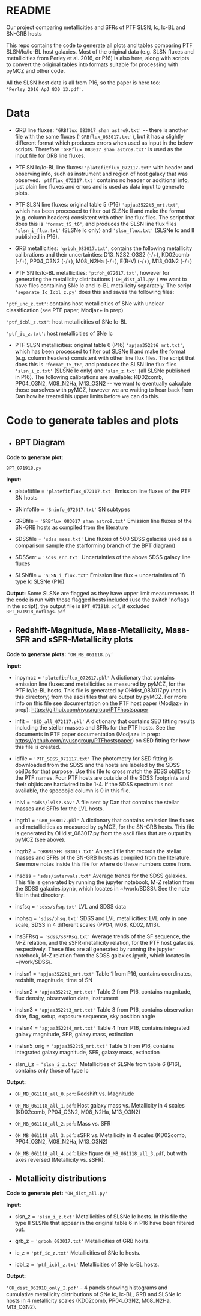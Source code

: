 # README
Our project comparing metallicities and SFRs of PTF SLSN, Ic, Ic-BL and SN-GRB hosts

This repo contains the code to generate all plots and tables comparing PTF SLSN/Ic/Ic-BL host galaxies. Most of the original data (e.g. SLSN fluxes and metallicities from Perley et al. 2016, or P16) is also here, along with scripts to convert the original tables into formats suitable for processing with pyMCZ and other code.

All the SLSN host data is all from P16, so the paper is here too: `'Perley_2016_ApJ_830_13.pdf'`. 


# Data

* GRB line fluxes: `'GRBflux_083017_shan_astro9.txt'` -- there is another file with the same fluxes (`'GRBflux_083017.txt'`), but it has a slightly different format which produces errors when used as input in the below scripts. Therefore `'GRBflux_083017_shan_astro9.txt'` is used as the input file for GRB line fluxes.

* PTF SN Ic/Ic-BL line fluxes: 
`'platefitflux_072117.txt'` with header and observing info, such as instrument and region of host galaxy that was observed. 
`'ptfflux_072117.txt'` contains no header or additional info, just plain line fluxes and errors and is used as data input to generate plots.


* PTF SLSN line fluxes: original table 5 (P16) `'apjaa3522t5_mrt.txt'`, which has been processed to filter out SLSNe II and make the format (e.g. column headers) consistent with other line flux files. The script that does this is `'format_t5_t6'`, and produces the SLSN line flux files `'slsn_i_flux.txt'` (SLSNe Ic only) and `'slsn_flux.txt'` (SLSNe Ic and II published in P16).


* GRB metallicities: `'grboh_083017.txt'`, contains the following metallicity calibrations and their uncertainties: D13_N2S2_O3S2 (-/+), KD02comb (-/+), PP04_O3N2 (-/+), M08_N2Ha (-/+), E(B-V) (-/+), M13_O3N2 (-/+)


* PTF SN Ic/Ic-BL metallicities: `'ptfoh_072617.txt'`, however for generating the metallicity distributions (`'OH_dist_all.py'`) we want to have files containing SNe Ic and Ic-BL metallicity separately. The script `'separate_Ic_Icbl_z.py'` does this and saves the following files:

`'ptf_unc_z.txt'`: contains host metallicities of SNe with unclear classification (see PTF paper, Modjaz+ in prep)

`'ptf_icbl_z.txt'`: host metallicities of SNe Ic-BL

`'ptf_ic_z.txt'`: host metallicities of SNe Ic



* PTF SLSN metallicities: original table 6 (P16) `'apjaa3522t6_mrt.txt'`, which has been processed to filter out SLSNe II and make the format (e.g. column headers) consistent with other line flux files. The script that does this is `'format_t5_t6'`, and produces the SLSN line flux files `'slsn_i_z.txt'` (SLSNe Ic only) and `'slsn_z.txt'` (all SLSNe published in P16). The following calibrations are available: KD02comb, PP04_O3N2, M08_N2Ha, M13_O3N2 -- we want to eventually calculate those ourselves with pyMCZ, however we are waiting to hear back from Dan how he treated his upper limits before we can do this. 


# Code to generate tables and plots

* ## BPT Diagram
**Code to generate plot:** 

`BPT_071918.py`

**Input:**

* platefitfile = `'platefitflux_072117.txt'`
Emission line fluxes of the PTF SN hosts

* SNinfofile = `'Sninfo_072617.txt'`
SN subtypes

* GRBfile = `'GRBflux_083017_shan_astro9.txt'`
Emission line fluxes of the SN-GRB hosts as compiled from the literature

* SDSSfile = `'sdss_meas.txt'`
Line fluxes of 500 SDSS galaxies used as a comparison sample (the starforming branch of the BPT diagram)

* SDSSerr = `'sdss_err.txt'`
Uncertainties of the above SDSS galaxy line fluxes

* SLSNfile = `'SLSN_i_flux.txt'`
Emission line flux + uncertainties of 18 type Ic SLSNe (P16)

**Output:**
Some SLSNe are flagged as they have upper limit measurements. If the code is run with those flagged hosts included (use the switch 'noflags' in the script), the output file is `BPT_071918.pdf`, if excluded  `BPT_071918_noflags.pdf`





* ## Redshift-Magnitude, Mass-Metallicity, Mass-SFR and sSFR-Metallicity plots

**Code to generate plots:** `’OH_MB_061118.py’`

**Input:**

* inpymcz = `'platefitflux_072617.pkl'`
A dictionary that contains emission line fluxes and metallicities as measured by pyMCZ, for the PTF Ic/Ic-BL hosts. This file is generated by OHdist_083017.py (not in this directory) from the ascii files that are output by pyMCZ. For more info on this file see documentation on the PTF host paper (Modjaz+ in prep): https://github.com/nyusngroup/PTFhostspaper

* infit = `'SED_all_072117.pkl'`
A dictionary that contains SED fitting results including the stellar masses and SFRs for the PTF hosts. See the documents in PTF paper documentation (Modjaz+ in prep: https://github.com/nyusngroup/PTFhostspaper) on SED fitting for how this file is created.

* idfile = `'PTF_SDSS_072117.txt'`
The photometry for SED fitting is downloaded from the SDSS and the hosts are labeled by the SDSS objIDs for that purpose. Use this file to cross match the SDSS objIDs to the PTF names. Four PTF hosts are outside of the SDSS footprints and their objids are hardwired to be 1-4. If the SDSS spectrum is not available, the specobjid column is 0 in this file.

* inlvl = `'sdss/lvlsz.sav'`
A file sent by Dan that contains the stellar masses and SFRs for the LVL hosts.

* ingrb1 = `'GRB_083017.pkl'`
A dictionary that contains emission line fluxes and metallicities as measured by pyMCZ, for the SN-GRB hosts. This file is generated by OHdist_083017.py from the ascii files that are output by pyMCZ (see above).

* ingrb2 = `'GRBMsSFR_083017.txt'`
An ascii file that records the stellar masses and SFRs of the SN-GRB hosts as compiled from the literature. See more notes inside this file for where do these numbers come from.

* insdss = `'sdss/intervals.txt'`
Average trends for the SDSS galaxies. This file is generated by running the jupyter notebook, M-Z relation from the SDSS galaxies.ipynb, which locates in ~/work/SDSS/. See the note file in that directory.

* insfsq = `'sdss/sfsq.txt'`
LVL and SDSS data 

* inohsq = `'sdss/ohsq.txt'`
SDSS and LVL metallicities: LVL only in one scale, SDSS in 4 different scales (PP04, M08, KD02, M13).

* insSFRsq = `'sdss/sSFRsq.txt'`
Average trends of the SF sequence, the M-Z relation, and the sSFR-metallicity relation, for the PTF host galaxies, respectively. These files are all generated by running the jupyter notebook, M-Z relation from the SDSS galaxies.ipynb, which locates in ~/work/SDSS/.

* inslsn1 = `'apjaa3522t1_mrt.txt'` 
Table 1 from P16, contains coordinates, redshift, magnitude, time of SN

* inslsn2 = `'apjaa3522t2_mrt.txt'` 
Table 2 from P16, contains magnitude, flux density, observation date, instrument

* inslsn3 = `'apjaa3522t3_mrt.txt'` 
Table 3 from P16, contains observation date, flag, setup, exposure sequence, sky position angle

* inslsn4 = `'apjaa3522t4_mrt.txt'` 
Table 4 from P16, contains integrated galaxy magnitude, SFR, galaxy mass, extinction

* inslsn5_orig = `'apjaa3522t5_mrt.txt'`
Table 5 from P16, contains integrated galaxy magnitude, SFR, galaxy mass, extinction

* slsn_i_z = `'slsn_i_z.txt'`
Metallicities of SLSNe from table 6 (P16), contains only those of type Ic

**Output:**

* `OH_MB_061118_all_0.pdf`: Redshift vs. Magnitude

* `OH_MB_061118_all_1.pdf`: Host galaxy mass vs. Metallicity in 4 scales (KD02comb, PP04_O3N2, M08_N2Ha, M13_O3N2)

* `OH_MB_061118_all_2.pdf`: Mass vs. SFR

* `OH_MB_061118_all_3.pdf`: sSFR vs. Metallicity in 4 scales (KD02comb, PP04_O3N2, M08_N2Ha, M13_O3N2)

* `OH_MB_061118_all_4.pdf`: Like figure `OH_MB_061118_all_3.pdf`, but with axes reversed (Metallicity vs. sSFR).






* ## Metallicity distributions

**Code to generate plot:** `'OH_dist_all.py'`

**Input:**

* slsn_z = `'slsn_i_z.txt'`
Metallicities of SLSNe Ic hosts. In this file the type II SLSNe that appear in the original table 6 in P16 have been filtered out.

* grb_z = `'grboh_083017.txt'`
Metallicities of GRB hosts. 

* ic_z = `'ptf_ic_z.txt'`
Metallicities of SNe Ic hosts. 

* icbl_z = `'ptf_icbl_z.txt'`
Metallicities of SNe Ic-BL hosts. 


**Output:**

`'OH_dist_062918_only_I.pdf'` - 4 panels showing histograms and cumulative metallicity distributions of SNe Ic, Ic-BL, GRB and SLSNe Ic hosts in 4 metallicity scales (KD02comb, PP04_O3N2, M08_N2Ha, M13_O3N2).



